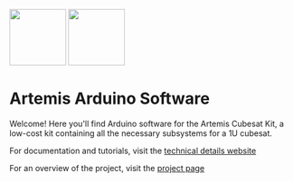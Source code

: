 <img src="https://hsfl.github.io/artemis/resources/logos/hsfl.png" width="100"> <img src="https://hsfl.github.io/artemis/resources/logos/uh_manoa.png" width="100">

# Artemis Arduino Software

Welcome! Here you'll find Arduino software for the Artemis Cubesat Kit, a low-cost kit containing all the necessary subsystems for a 1U cubesat.

For documentation and tutorials, visit the [technical details website](https://hsfl.github.io/artemis/index.html)

For an overview of the project, visit the [project page](http://leonidas-b.hsfl.hawaii.edu/wordpress-5.0.1/artemis-2-2/)
